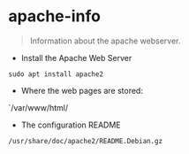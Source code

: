 # apache-info

> Information about the apache webserver.



- Install the Apache Web Server

`sudo apt install apache2`

- Where the web pages are stored:

`/var/www/html/

- The configuration README

`/usr/share/doc/apache2/README.Debian.gz`
